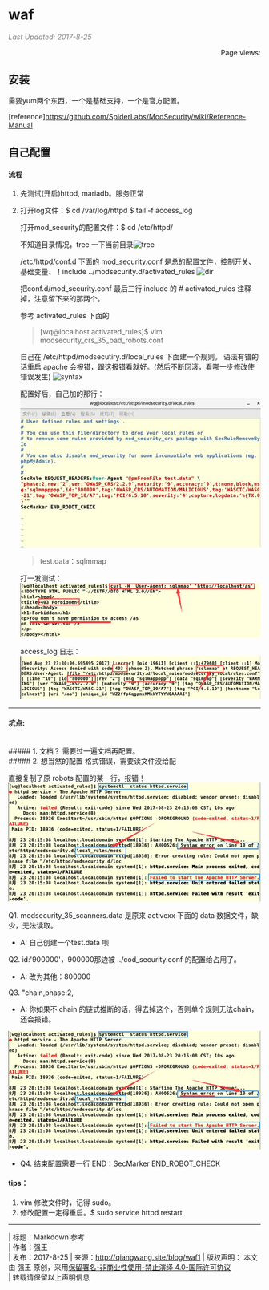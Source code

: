 # waf

<i style="color:grey">Last Updated: 2017-8-25</i>  
<script async src="//dn-lbstatics.qbox.me/busuanzi/2.3/busuanzi.pure.mini.js"></script>
<span id="busuanzi_container_page_pv" style="float:right;">
  Page views: <span id="busuanzi_value_page_pv"></span>
</span><br>

## 安装
需要yum两个东西，一个是基础支持，一个是官方配置。

[reference]<https://github.com/SpiderLabs/ModSecurity/wiki/Reference-Manual>

## 自己配置

#### 流程
1. 先测试(开启)httpd, mariadb。服务正常

2. 打开log文件：$ cd /var/log/httpd
                $ tail -f access_log

    打开mod_security的配置文件：$ cd /etc/httpd/
    
    不知道目录情况，tree 一下当前目录![tree]([image/waf1_tree.jpg)  

    /etc/httpd/conf.d 下面的 mod_security.conf 是总的配置文件，控制开关、基础变量、！include ../modsecurity.d/activated_rules ![dir](image/waf1_！dir.jpg)

    把conf.d/mod_security.conf 最后三行 include 的 # activated_rules 注释掉，注意留下来的那两个。

    参考 activated_rules 下面的
    > [wq@localhost activated_rules]$ vim modsecurity_crs_35_bad_robots.conf 

    自己在 /etc/httpd/modsecutiry.d/local_rules 下面建一个规则。
    语法有错的话重启 apache 会报错，跟这报错看就好。(然后不断回滚，看哪一步修改使错误发生)
    ![syntax](iamge/syntax.jpg)

    配置好后，自己加的那行：![test1](image/waf1_test1.jpg)
    > test.data：sqlmmap

    打一发测试：![curl](image/waf1_curl.jpg)

    access_log 日志：![access_log.jpg](image/waf1_access_log.jpg)
---


#### 坑点:
<br>
##### 1. 文档？
需要过一遍文档再配置。

<br>
##### 2. 想当然的配置
格式错误，需要读文件没给配

直接复制了原 robots 配置的某一行，报错！
![error](image/waf1_error.jpg)

Q1. modsecurity_35_scanners.data 是原来 activexx 下面的 data 数据文件，缺少，无法读取。

* A: 自己创建一个test.data 呗

Q2. id:'900000'，900000那边被 ../cod_security.conf 的配置给占用了。

* A: 改为其他：800000

Q3. "chain,phase:2,

* A: 你如果不 chain 的链式推断的话，得去掉这个，否则单个规则无法chain，还会报错。

![error2](image/waf1_error.jpg)

* Q4. 结束配置需要一行 END：SecMarker END_ROBOT_CHECK

#### tips：
1. vim 修改文件时，记得 sudo。
2. 修改配置一定得重启。$ sudo service httpd restart


---

| 标题：Markdown 参考  
| 作者：强王  
| 发布：2017-8-25 
| 来源：http://qiangwang.site/blog/waf1
| 版权声明： 本文由 强王 原创，采用[保留署名-非商业性使用-禁止演绎 4.0-国际许可协议](https://creativecommons.org/licenses/by-nc-nd/4.0/deed.zh)  
| 转载请保留以上声明信息

<!--


正则学习，linux 的正则。
-->